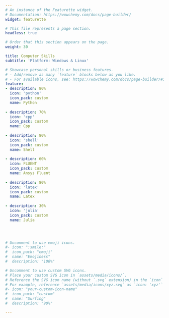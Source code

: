 ```yaml
---
# An instance of the Featurette widget.
# Documentation: https://wowchemy.com/docs/page-builder/
widget: featurette

# This file represents a page section.
headless: true

# Order that this section appears on the page.
weight: 30

title: Computer Skills
subtitle: 'Platform: Windows & Linux'

# Showcase personal skills or business features.
# - Add/remove as many `feature` blocks below as you like.
# - For available icons, see: https://wowchemy.com/docs/page-builder/#icons
feature:
- description: 80%
  icon: 'python'
  icon_pack: custom
  name: Python
  
- description: 70%
  icon: 'cpp'
  icon_pack: custom
  name: Cpp
  
- description: 80%
  icon: 'shell'
  icon_pack: custom
  name: Shell
  
- description: 60%
  icon: FLUENT
  icon_pack: custom
  name: Ansys Fluent
  
- description: 80%
  icon: 'latex'
  icon_pack: custom
  name: Latex
 
- description: 30%
  icon: 'julia'
  icon_pack: custom
  name: Julia
  



# Uncomment to use emoji icons.
#- icon: ":smile:"
#  icon_pack: "emoji"
#  name: "Emojiness"
#  description: "100%"  

# Uncomment to use custom SVG icons.
# Place your custom SVG icon in `assets/media/icons/`.
# Reference the SVG icon name (without `.svg` extension) in the `icon` field.
# For example, reference `assets/media/icons/xyz.svg` as `icon: 'xyz'`
#- icon: "your-custom-icon-name"
#  icon_pack: "custom"
#  name: "Surfing"
#  description: "90%"

---
```


